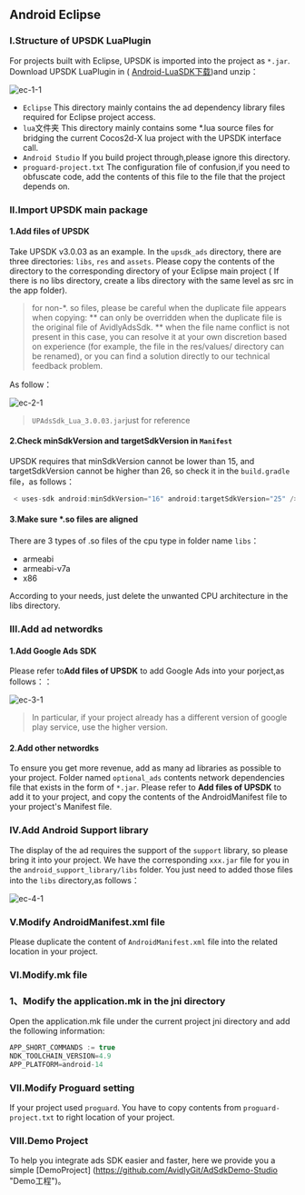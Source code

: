 ## Android Eclipse


### I.Structure of UPSDK LuaPlugin
For projects built with Eclipse, UPSDK is imported into the project as `*.jar`. Download UPSDK LuaPlugin in ( [Android-LuaSDK下载](http://ads-sdk-doc.haloapps.com/docs/show/13 "download"))and unzip：


![ec-1-1](http://docs.upltv.com/uploads/201805/5afe9bd143673_5afe9bd1.png "ec-1-1")
- `Eclipse`
  This directory mainly contains the ad dependency library files required for Eclipse project access.
- `lua`文件夹
  This directory mainly contains some *.lua source files for bridging the current Cocos2d-X lua project with the UPSDK interface call.
- `Android Studio`
If you build project through,please ignore this directory.
- `proguard-project.txt`
  The configuration file of confusion,if you need to obfuscate code, add the contents of this file to the file that the project depends on.
  

### II.Import UPSDK main package
#### 1.Add files of UPSDK
Take UPSDK v3.0.03 as an example. In the `upsdk_ads` directory, there are three directories: `libs`, `res` and `assets`. Please copy the contents of the directory to the corresponding directory of your Eclipse main project ( If there is no libs directory, create a libs directory with the same level as src in the app folder).
> for non-*. so files, please be careful when the duplicate file appears when copying: ** can only be overridden when the duplicate file is the original file of AvidlyAdsSdk. ** when the file name conflict is not present in this case, you can resolve it at your own discretion based on experience (for example, the file in the res/values/ directory can be renamed), or you can find a solution directly to our technical feedback problem.

As follow：

![ec-2-1](http://docs.upltv.com/uploads/201805/5afe9cf8d18fd_5afe9cf8.png "ec-2-1")
> `UPAdsSdk_Lua_3.0.03.jar`just for reference

#### 2.Check minSdkVersion and targetSdkVersion in `Manifest`
UPSDK requires that minSdkVersion cannot be lower than 15, and targetSdkVersion cannot be higher than 26, so check it in the `build.gradle` file，as follows：
```groovy
 < uses-sdk android:minSdkVersion="16" android:targetSdkVersion="25" />
```
#### 3.Make sure *.so files are aligned
There are 3 types of .so files of the cpu type in folder name `libs`：
- armeabi
- armeabi-v7a
- x86

According to your needs, just delete the unwanted CPU architecture in the libs directory.

### III.Add ad networdks
#### 1.Add Google Ads SDK
Please refer to**Add files of UPSDK** to add Google Ads into your porject,as follows：：

![ec-3-1](http://docs.upltv.com/uploads/201805/5afea0b542f2f_5afea0b5.png "ec-3-1")
> In particular, if your project already has a different version of google play service, use the higher version.

#### 2.Add other networdks
To ensure you get more revenue, add as many ad libraries as possible to your project.
Folder named `optional_ads` contents  network dependencies file that exists in the form of `*.jar`. Please refer to **Add files of UPSDK** to add it to your project, and copy the contents of the AndroidManifest file to your project's Manifest file.

### IV.Add Android Support library
The display of the ad requires the support of the `support` library, so please bring it into your project. We have the corresponding `xxx.jar` file for you in the `android_support_library/libs` folder. You just need to added those files into the `libs` directory,as follows：

![ec-4-1](http://docs.upltv.com/uploads/201805/5afea104016ef_5afea104.png "ec-4-1")

### V.Modify AndroidManifest.xml file
Please duplicate the content of `AndroidManifest.xml` file into the related location in your project.

### Ⅵ.Modify.mk file

### 1、Modify the application.mk in the jni directory
Open the application.mk file under the current project jni directory and add the following information:
```groovy
APP_SHORT_COMMANDS := true
NDK_TOOLCHAIN_VERSION=4.9
APP_PLATFORM=android-14
```

### Ⅶ.Modify Proguard setting
If your project used `proguard`.
You have to copy contents from `proguard-project.txt` to right location of your project.

### Ⅷ.Demo Project
To help you integrate ads SDK easier and faster, here we provide you a simple [DemoProject]
(https://github.com/AvidlyGit/AdSdkDemo-Studio "Demo工程")。
